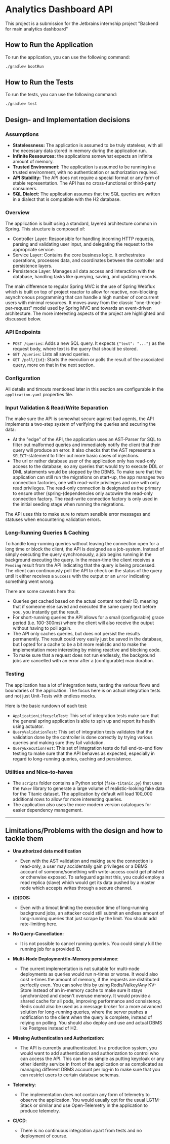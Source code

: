 # Analytics Dashboard API

This project is a submission for the Jetbrains internship project "Backend for main analytics dashboard"

## How to Run the Application

To run the application, you can use the following command:

```bash
./gradlew bootRun
```

## How to Run the Tests

To run the tests, you can use the following command:

```bash
./gradlew test
```

## Design- and Implementation decisions

### Assumptions

*   **Statelessness:** The application is assumed to be truly stateless, with all the necessary data stored in memory during the application run.
*   **Infinite Ressources:** the applications somewhat expects an infinite amount of memory.
*   **Trusted Environment:** The application is assumed to be running in a trusted environment, with no authentication or authorization required.
*   **API Stability:** The API does not require a special format or any form of stable representation. The API has no cross-functional or third-party consumers.
*   **SQL Dialect:** The application assumes that the SQL queries are written in a dialect that is compatible with the H2 database.

### Overview

The application is built using a standard, layered architecture common in Spring. This structure is composed of:

- Controller Layer: Responsible for handling incoming HTTP requests, parsing and validating user input, and delegating the request to the appropriate service.
- Service Layer: Contains the core business logic. It orchestrates operations, processes data, and coordinates between the controller and persistence layers.
- Persistence Layer: Manages all data access and interaction with the database, handling tasks like querying, saving, and updating records.

The main difference to regular Spring MVC is the use of Spring Webflux which is built on top of project reactor to allow for reactive, non-blocking asynchronous programming that can handle a high number of concurrent users with minimal resources. 
It moves away from the classic "one-thread-per-request" model used by Spring MVC and towards an event-driven architecture. The more interesting aspects of the project are highlighted and discussed below.

### API Endpoints

*   `POST /queries`: Adds a new SQL query. It expects `{"text": "..."}` as the request body, where text is the query that should be stored.
*   `GET /queries`: Lists all saved queries.
*   `GET /poll/{id}`: Starts the execution or polls the result of the associated query, more on that in the next section.

### Configuration
All details and timouts mentioned later in this section are configurable in the `application.yaml` properties file.

### Input Validation & Read/Write Separation
The make sure the API is somewhat secure against bad agents, the API implements a two-step system of verifying the queries and securing the data:

- At the "edge" of the API, the application uses an AST-Parser for SQL to filter out malformed queries and immediately notify the client that their query will produce an error. It also checks that the AST represents a `SELECT`-statement to filter out more basic cases of injections. 
- The url or rather database user of the application only has read-only access to the database, so any queries that would try to execute DDL or DML statements would be stopped by the DBMS. To make sure that the application can still run the migrations on start-up, the app manages two connection factories, one with read-write privileges and one with only read privileges. The read-only connection is designated as the primary to ensure other (spring-)dependencies only autowire the read-only connection factory. The read-write connection factory is only used in the initial seeding stage when running the migrations. 

The API uses this to make sure to return sensible error messages and statuses when encountering validation errors.

### Long-Running Queries & Caching
To handle long-running queries without leaving the connection open for a long time or block the client, the API is designed as a job-system. Instead of simply executing the query synchronously, a job
begins running in the background executing the query. In the mean-time the client receives a `Pending` result from the API indicating that the query is being processed. The client can continuously poll
the API to check on the status of the query until it either receives a `Success` with the output or an `Error` indicating something went wrong. 

There are some caveats here tho:
- Queries get cached based on the actual content not their ID, meaning that if someone else saved and executed the same query text before you, you instantly get the result.
- For short-running queries the API allows for a small (configurable) grace period (i.e. 100-300ms) where the client will also receive the output without having to poll again.
- The API only caches queries, but does not persist the results permanently. The result could very easily just be saved in the database, but I opted for a cache to be a bit more realistic and to make the implementation more interesting by mixing reactive and blocking code.
- To make sure that a request does not run endlessly, the background jobs are cancelled with an error after a (configurable) max duration.

### Testing

The application has a lot of integration tests, testing the various flows and boundaries of the application. The focus here is on actual integration tests and not just Unit-Tests with endless mocks.

Here is the basic rundown of each test:
- `ApplicationLifecycleTest`: This set of integration tests make sure that the general spring application is able to spin up and report its health using actuator.
- `QueryValidationTest`: This set of integration tests validates that the validation done by the controller is done correctly by trying various queries and making sure they fail validation.
- `QueryExecutionTest`: This set of integration tests do full end-to-end flow testing to make sure that the API behaves as expected, especially in regard to long-running queries, caching and persistence.

### Utilities and Nice-to-haves

- The `scripts` folder contains a Python script (`fake-titanic.py`) that uses the `Faker` library to generate a large volume of realistic-looking fake data for the Titanic dataset. The application by default will load 100_000 additional rows to allow for more interesting queries.
- The application also uses the more modern version catalogues for easier dependency management.


---

## Limitations/Problems with the design and how to tackle them

- **Unauthorized data modification**
  * Even with the AST validation and making sure the connection is read-only, a user may accidentally gain privileges or a DBMS account of someone/something with write-access could get phished or otherwise exposed. To safeguard against this, you could employ a read replica (slave) which would get its data pushed by a master node which accepts writes through a secure channel.

- **(D)DOS:**
  * Even with a timout limiting the execution time of long-running background jobs, an attacker could still submit an endless amount of long-running queries that just scrape by the limit. You should add rate-limiting here.

- **No Query-Cancellation:**
  * It is not possible to cancel running queries. You could simply kill the running job for a provided ID.

- **Multi-Node Deployment/In-Memory persistence**:
  * The current implementation is not suitable for multi-node deployments as queries would run n-times or worse. It would also cost n-times the amount of memory, if the requests are distributed perfectly even. You can solve this by using Redis/Valkey/Any KV-Store instead of an in-memory cache to make sure it stays synchronized and doesn't overuse memory. It would provide a shared cache for all pods, improving performance and consistency. Redis could also be used as a message broker for a more advanced solution for long-running queries, where the server pushes a notification to the client when the query is complete, instead of relying on polling. You should also deploy and use and actual DBMS like Postgres instead of H2.

- **Missing Authentication and Authorization**:
  * The API is currently unauthenticated. In a production system, you would want to add authentication and authorization to control who can access the API. This can be as simple as putting keycloak or any other identity service in front of the application or as complicated as managing different DBMS account per log-in to make sure that you can restrict users to certain database schemas.
    
- **Telemetry**:
  * The implementation does not contain any form of telemetry to observe the application. You would usually opt for the usual LGTM-Stack or similar and use Open-Telemetry in the application to produce telemetry.

- **CI/CD**:
  * There is no continuous integration apart from tests and no deployment of course.

